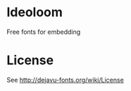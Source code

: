 Ideoloom
========
Free fonts for embedding

License
=======
See http://dejavu-fonts.org/wiki/License
